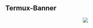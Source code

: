 ## Termux-Banner

<p align="center">
<a href="https://t.me/Team_Mars_11"> <img src="https://graph.org/file/82275648c5a48c3d4ea45.jpg"></a>
</p>

